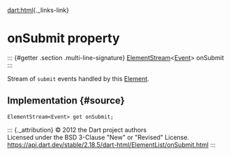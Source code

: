 [dart:html](../../dart-html/dart-html-library){._links-link}

onSubmit property
=================

::: {#getter .section .multi-line-signature}
[ElementStream](../elementstream-class)\<[Event](../event-class)\>
onSubmit
:::

Stream of `submit` events handled by this [Element](../element-class).

Implementation {#source}
--------------

``` {.language-dart data-language="dart"}
ElementStream<Event> get onSubmit;
```

::: {._attribution}
© 2012 the Dart project authors\
Licensed under the BSD 3-Clause \"New\" or \"Revised\" License.\
<https://api.dart.dev/stable/2.18.5/dart-html/ElementList/onSubmit.html>
:::
